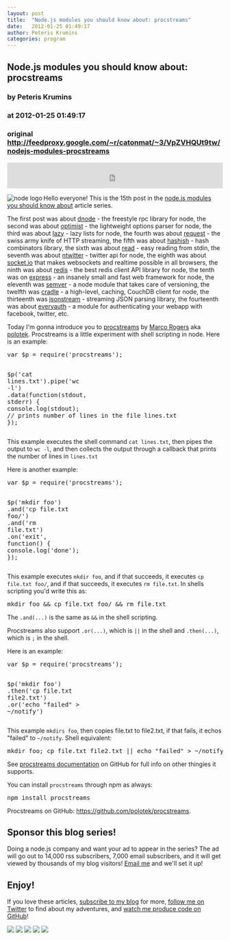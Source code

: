 ```yaml
---
layout: post
title:  "Node.js modules you should know about: procstreams"
date:   2012-01-25 01:49:17
author: Peteris Krumins
categories: program
---
```


## Node.js modules you should know about: procstreams
### by Peteris Krumins
### at 2012-01-25 01:49:17
### original <http://feedproxy.google.com/~r/catonmat/~3/VpZVHQUt9tw/nodejs-modules-procstreams>

<p><iframe src="http://feedads.g.doubleclick.net/~ah/f/d2n91nq9qmj6vqrru8boa895t4/468/60#http%3A%2F%2Fwww.catonmat.net%2Fblog%2Fnodejs-modules-procstreams" width="100%" height="60" frameborder="0" scrolling="no" marginwidth="0" marginheight="0"></iframe></p><p><img src="http://www.catonmat.net/images/nodejs-modules/nodejs-logo.png" alt="node logo" align="left">Hello everyone! This is the 15th post in the <a href="http://www.catonmat.net/blog/nodejs-modules-dnode/">node.js modules you should know about</a> article series.</p>
<p>The first post was about <a href="http://www.catonmat.net/blog/nodejs-modules-dnode/">dnode</a> - the freestyle rpc library for node, the second was about <a href="http://www.catonmat.net/blog/nodejs-modules-optimist/">optimist</a> - the lightweight options parser for node, the third was about <a href="http://www.catonmat.net/blog/nodejs-modules-lazy/">lazy</a> - lazy lists for node, the fourth was about <a href="http://www.catonmat.net/blog/nodejs-modules-request/">request</a> - the swiss army knife of HTTP streaming, the fifth was about <a href="http://www.catonmat.net/blog/nodejs-modules-hashish/">hashish</a> - hash combinators library, the sixth was about <a href="http://www.catonmat.net/blog/nodejs-modules-read/">read</a> - easy reading from stdin, the seventh was about <a href="http://www.catonmat.net/blog/nodejs-modules-ntwitter/">ntwitter</a> - twitter api for node, the eighth was about <a href="http://www.catonmat.net/blog/nodejs-modules-socketio/">socket.io</a> that makes websockets and realtime possible in all browsers, the ninth was about <a href="http://www.catonmat.net/blog/nodejs-modules-redis/">redis</a> - the best redis client API library for node, the tenth was on <a href="http://www.catonmat.net/blog/nodejs-modules-express/">express</a> - an insanely small and fast web framework for node, the eleventh was <a href="http://www.catonmat.net/blog/nodejs-modules-semver/">semver</a> - a node module that takes care of versioning, the twelfth was <a href="http://www.catonmat.net/blog/nodejs-modules-cradle/">cradle</a> - a high-level, caching, CouchDB client for node, the thirteenth was <a href="http://www.catonmat.net/blog/nodejs-modules-jsonstream/">jsonstream</a> - streaming JSON parsing library, the fourteenth was about <a href="http://www.catonmat.net/blog/nodejs-modules-everyauth/">everyauth</a> - a module for authenticating your webapp with facebook, twitter, etc.</p>
<p>Today I'm gonna introduce you to <a href="https://github.com/polotek/procstreams">procstreams</a> by <a href="http://marcorogers.com/blog/">Marco Rogers</a> aka <a href="https://twitter.com/#!/polotek">polotek</a>. Procstreams is a little experiment with shell scripting in node. Here is an example:</p>
<div><pre><span>var</span> <span>$p</span> <span>=</span> <span>require</span><span>(</span><span>&#39;procstreams&#39;</span><span>);</span>

<span>$p</span><span>(</span><span>&#39;cat lines.txt&#39;</span><span>).</span><span>pipe</span><span>(</span><span>&#39;wc -l&#39;</span><span>)</span>
  <span>.</span><span>data</span><span>(</span><span>function</span><span>(</span><span>stdout</span><span>,</span> <span>stderr</span><span>)</span> <span>{</span>
      <span>console</span><span>.</span><span>log</span><span>(</span><span>stdout</span><span>);</span> <span>// prints number of lines in the file lines.txt</span>
  <span>});</span>
</pre>
</div>
<p>This example executes the shell command <code>cat lines.txt</code>, then pipes the output to <code>wc -l</code>, and then collects the output through a callback that prints the number of lines in <code>lines.txt</code></p>
<p>Here is another example:</p>
<div><pre><span>var</span> <span>$p</span> <span>=</span> <span>require</span><span>(</span><span>&#39;procstreams&#39;</span><span>);</span>

<span>$p</span><span>(</span><span>&#39;mkdir foo&#39;</span><span>)</span>
  <span>.</span><span>and</span><span>(</span><span>&#39;cp file.txt foo/&#39;</span><span>)</span>
  <span>.</span><span>and</span><span>(</span><span>&#39;rm file.txt&#39;</span><span>)</span>
    <span>.</span><span>on</span><span>(</span><span>&#39;exit&#39;</span><span>,</span> <span>function</span><span>()</span> <span>{</span>
      <span>console</span><span>.</span><span>log</span><span>(</span><span>&#39;done&#39;</span><span>);</span>
    <span>});</span>
</pre>
</div>
<p>This example executes <code>mkdir foo</code>, and if that succeeds, it executes <code>cp file.txt foo/</code>, and if that succeeds, it executes <code>rm file.txt</code>. In shells scripting you'd write this as:</p>
<pre>
mkdir foo &amp;&amp; cp file.txt foo/ &amp;&amp; rm file.txt
</pre>
<p>The <code>.and(...)</code> is the same as <code>&amp;&amp;</code> in the shell scripting.</p>
<p>Procstreams also support <code>.or(...)</code>, which is <code>||</code> in the shell and <code>.then(...)</code>, which is <code>;</code> in the shell.</p>
<p>Here is an example:</p>
<div><pre><span>var</span> <span>$p</span> <span>=</span> <span>require</span><span>(</span><span>&#39;procstreams&#39;</span><span>);</span>

<span>$p</span><span>(</span><span>&#39;mkdir foo&#39;</span><span>)</span>
  <span>.</span><span>then</span><span>(</span><span>&#39;cp file.txt file2.txt&#39;</span><span>)</span>
  <span>.</span><span>or</span><span>(</span><span>&#39;echo &quot;failed&quot; &gt; ~/notify&#39;</span><span>)</span>
</pre>
</div>
<p>This example <code>mkdirs foo</code>, then copies file.txt to file2.txt, if that fails, it echos "failed" to <code>~/notify</code>. Shell equivalent:</p>
<pre>
mkdir foo; cp file.txt file2.txt || echo &quot;failed&quot; &gt; ~/notify
</pre>
<p>See <a href="https://github.com/polotek/procstreams">procstreams documentation</a> on GitHub for full info on other thingies it supports.</p>
<p>You can install <code>procstreams</code> through npm as always:</p>
<pre>
npm install procstreams
</pre>
<p>Procstreams on GitHub: <a href="https://github.com/polotek/procstreams">https://github.com/polotek/procstreams</a>.</p>
<h2>Sponsor this blog series!</h2>
<p>Doing a node.js company and want your ad to appear in the series? The ad will go out to 14,000 rss subscribers, 7,000 email subscribers, and it will get viewed by thousands of my blog visitors! <a href="http://www.catonmat.net/feedback/">Email me</a> and we'll set it up! </p>
<h2>Enjoy!</h2>
<p>If you love these articles, <a href="http://www.catonmat.net/feed/" title="Subscribe to catonmat.net RSS feed">subscribe to my blog</a> for more, <a href="http://twitter.com/pkrumins" title="Peteris Krumins on Twitter">follow me on Twitter</a> to find about my adventures, and <a href="http://github.com/pkrumins" title="Peteris Krumins on GitHub">watch me produce code on GitHub</a>!</p>
<div>
<a href="http://feeds.feedburner.com/~ff/catonmat?a=VpZVHQUt9tw:B8DYaijzyfc:yIl2AUoC8zA"><img src="http://feeds.feedburner.com/~ff/catonmat?d=yIl2AUoC8zA" border="0"></a> <a href="http://feeds.feedburner.com/~ff/catonmat?a=VpZVHQUt9tw:B8DYaijzyfc:F7zBnMyn0Lo"><img src="http://feeds.feedburner.com/~ff/catonmat?i=VpZVHQUt9tw:B8DYaijzyfc:F7zBnMyn0Lo" border="0"></a> <a href="http://feeds.feedburner.com/~ff/catonmat?a=VpZVHQUt9tw:B8DYaijzyfc:gIN9vFwOqvQ"><img src="http://feeds.feedburner.com/~ff/catonmat?i=VpZVHQUt9tw:B8DYaijzyfc:gIN9vFwOqvQ" border="0"></a> <a href="http://feeds.feedburner.com/~ff/catonmat?a=VpZVHQUt9tw:B8DYaijzyfc:XiUCZPyL81w"><img src="http://feeds.feedburner.com/~ff/catonmat?d=XiUCZPyL81w" border="0"></a> <a href="http://feeds.feedburner.com/~ff/catonmat?a=VpZVHQUt9tw:B8DYaijzyfc:DhrJZwOgkxs"><img src="http://feeds.feedburner.com/~ff/catonmat?d=DhrJZwOgkxs" border="0"></a>
</div><img src="http://feeds.feedburner.com/~r/catonmat/~4/VpZVHQUt9tw" height="1" width="1">